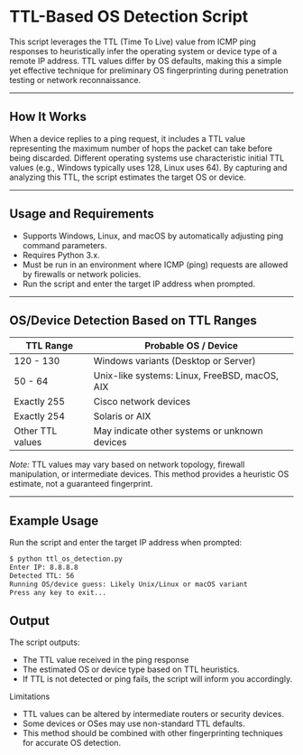 # TTL-Based OS Detection Script

This script leverages the TTL (Time To Live) value from ICMP ping responses to heuristically infer the operating system or device type of a remote IP address. TTL values differ by OS defaults, making this a simple yet effective technique for preliminary OS fingerprinting during penetration testing or network reconnaissance.

---

## How It Works

When a device replies to a ping request, it includes a TTL value representing the maximum number of hops the packet can take before being discarded. Different operating systems use characteristic initial TTL values (e.g., Windows typically uses 128, Linux uses 64). By capturing and analyzing this TTL, the script estimates the target OS or device.

---

## Usage and Requirements

- Supports Windows, Linux, and macOS by automatically adjusting ping command parameters.
- Requires Python 3.x.
- Must be run in an environment where ICMP (ping) requests are allowed by firewalls or network policies.
- Run the script and enter the target IP address when prompted.

---

## OS/Device Detection Based on TTL Ranges

| TTL Range            | Probable OS / Device                              |
|----------------------|--------------------------------------------------|
| 120 - 130            | Windows variants (Desktop or Server)             |
| 50 - 64              | Unix-like systems: Linux, FreeBSD, macOS, AIX   |
| Exactly 255          | Cisco network devices                             |
| Exactly 254          | Solaris or AIX                                   |
| Other TTL values     | May indicate other systems or unknown devices     |

*Note:* TTL values may vary based on network topology, firewall manipulation, or intermediate devices. This method provides a heuristic OS estimate, not a guaranteed fingerprint.

---

## Example Usage

Run the script and enter the target IP address when prompted:

```bash
$ python ttl_os_detection.py
Enter IP: 8.8.8.8
Detected TTL: 56
Running OS/device guess: Likely Unix/Linux or macOS variant
Press any key to exit...
```

## Output
The script outputs:
- The TTL value received in the ping response
- The estimated OS or device type based on TTL heuristics.
- If TTL is not detected or ping fails, the script will inform you accordingly.

Limitations
- TTL values can be altered by intermediate routers or security devices.
- Some devices or OSes may use non-standard TTL defaults.
- This method should be combined with other fingerprinting techniques for accurate OS detection.

